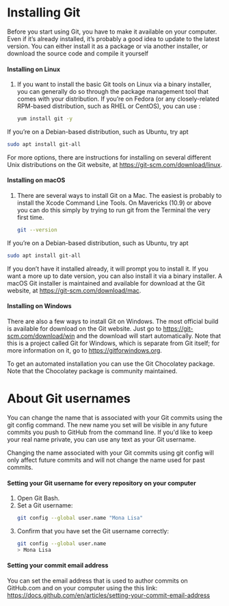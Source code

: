 # Installing Git
Before you start using Git, you have to make it available on your computer. Even if it’s already installed, it’s probably a good idea to update to the latest version. You can either install it as a package or via another installer, or download the source code and compile it yourself


#### Installing on Linux
1. If you want to install the basic Git tools on Linux via a binary installer, you can generally do so through the package management tool that comes with your distribution. If you’re on Fedora (or any closely-related RPM-based distribution, such as RHEL or CentOS), you can use :
   ```sh
   yum install git -y  
   ```
If you’re on a Debian-based distribution, such as Ubuntu, try apt
   ```sh
   sudo apt install git-all 
   ```
For more options, there are instructions for installing on several different Unix distributions on the Git website, at https://git-scm.com/download/linux.


#### Installing on macOS
1. There are several ways to install Git on a Mac. The easiest is probably to install the Xcode Command Line Tools. On Mavericks (10.9) or above you can do this simply by trying to run git from the Terminal the very first time.
   ```sh
   git --version 
   ```
If you’re on a Debian-based distribution, such as Ubuntu, try apt
   ```sh
   sudo apt install git-all 
   ```
If you don’t have it installed already, it will prompt you to install it.
If you want a more up to date version, you can also install it via a binary installer. A macOS Git installer is maintained and available for download at the Git website, at https://git-scm.com/download/mac.


#### Installing on Windows 
There are also a few ways to install Git on Windows. The most official build is available for download on the Git website. Just go to https://git-scm.com/download/win and the download will start automatically. Note that this is a project called Git for Windows, which is separate from Git itself; for more information on it, go to https://gitforwindows.org.

To get an automated installation you can use the Git Chocolatey package. Note that the Chocolatey package is community maintained.

# About Git usernames
You can change the name that is associated with your Git commits using the git config command. The new name you set will be visible in any future commits you push to GitHub from the command line. If you'd like to keep your real name private, you can use any text as your Git username.

Changing the name associated with your Git commits using git config will only affect future commits and will not change the name used for past commits.

#### Setting your Git username for every repository on your computer 
1) Open Git Bash.
2) Set a Git username:
   ```sh
   git config --global user.name "Mona Lisa"
   ```
3) Confirm that you have set the Git username correctly:
   ```sh
   git config --global user.name
   > Mona Lisa
   ```

 #### Setting your commit email address
 You can set the email address that is used to author commits on GitHub.com and on your computer using the this link: 
 https://docs.github.com/en/articles/setting-your-commit-email-address
 